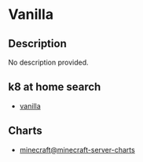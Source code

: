 # Vanilla

## Description

No description provided.

## k8 at home search

- [vanilla](https://nanne.dev/k8s-at-home-search/#/vanilla)

## Charts

- [minecraft@minecraft-server-charts](https://itzg.github.io/minecraft-server-charts/)
